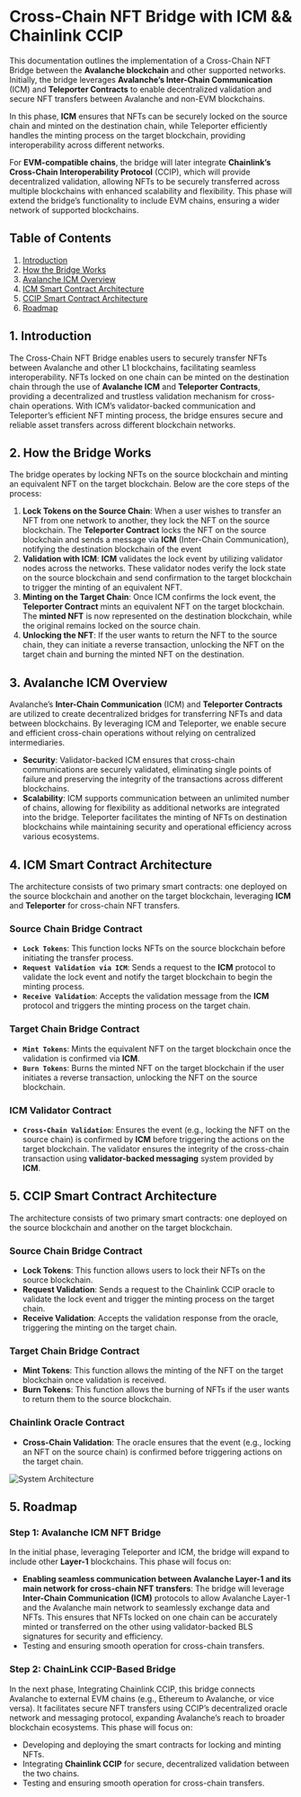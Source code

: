 # Cross-Chain NFT Bridge with ICM && Chainlink CCIP

This documentation outlines the implementation of a Cross-Chain NFT Bridge between the **Avalanche blockchain** and other supported networks. Initially, the bridge leverages **Avalanche’s Inter-Chain Communication** (ICM) and **Teleporter Contracts** to enable decentralized validation and secure NFT transfers between Avalanche and non-EVM blockchains.

In this phase, **ICM** ensures that NFTs can be securely locked on the source chain and minted on the destination chain, while Teleporter efficiently handles the minting process on the target blockchain, providing interoperability across different networks.

For **EVM-compatible chains**, the bridge will later integrate **Chainlink’s Cross-Chain Interoperability Protocol** (CCIP), which will provide decentralized validation, allowing NFTs to be securely transferred across multiple blockchains with enhanced scalability and flexibility. This phase will extend the bridge’s functionality to include EVM chains, ensuring a wider network of supported blockchains.

## Table of Contents
1. [Introduction](#1-introduction)
2. [How the Bridge Works](#2-how-the-bridge-works)
3. [Avalanche ICM Overview](#3-avalanche-icm-overview)
4. [ICM Smart Contract Architecture](#4-icm-smart-contract-architecture)
5. [CCIP Smart Contract Architecture](#5-ccip-smart-contract-architecture)
6. [Roadmap](#5-roadmap)

## 1. Introduction

The Cross-Chain NFT Bridge enables users to securely transfer NFTs between Avalanche and other L1 blockchains, facilitating seamless interoperability. NFTs locked on one chain can be minted on the destination chain through the use of **Avalanche ICM** and **Teleporter Contracts**, providing a decentralized and trustless validation mechanism for cross-chain operations. With ICM’s validator-backed communication and Teleporter’s efficient NFT minting process, the bridge ensures secure and reliable asset transfers across different blockchain networks.

## 2. How the Bridge Works

The bridge operates by locking NFTs on the source blockchain and minting an equivalent NFT on the target blockchain. Below are the core steps of the process:

1. **Lock Tokens on the Source Chain**: When a user wishes to transfer an NFT from one network to another, they lock the NFT on the source blockchain. The **Teleporter Contract** locks the NFT on the source blockchain and sends a message via **ICM** (Inter-Chain Communication), notifying the destination blockchain of the event
2. **Validation with ICM**: **ICM** validates the lock event by utilizing validator nodes across the networks. These validator nodes verify the lock state on the source blockchain and send confirmation to the target blockchain to trigger the minting of an equivalent NFT.
3. **Minting on the Target Chain**: Once ICM confirms the lock event, the **Teleporter Contract** mints an equivalent NFT on the target blockchain. The **minted NFT** is now represented on the destination blockchain, while the original remains locked on the source chain.
4. **Unlocking the NFT**: If the user wants to return the NFT to the source chain, they can initiate a reverse transaction, unlocking the NFT on the target chain and burning the minted NFT on the destination.

## 3. Avalanche ICM Overview

Avalanche’s **Inter-Chain Communication** (ICM) and **Teleporter Contracts** are utilized to create decentralized bridges for transferring NFTs and data between blockchains. By leveraging ICM and Teleporter, we enable secure and efficient cross-chain operations without relying on centralized intermediaries.

- **Security**: Validator-backed ICM ensures that cross-chain communications are securely validated, eliminating single points of failure and preserving the integrity of the transactions across different blockchains.
- **Scalability**: ICM supports communication between an unlimited number of chains, allowing for flexibility as additional networks are integrated into the bridge. Teleporter facilitates the minting of NFTs on destination blockchains while maintaining security and operational efficiency across various ecosystems.

## 4. ICM Smart Contract Architecture

The architecture consists of two primary smart contracts: one deployed on the source blockchain and another on the target blockchain, leveraging **ICM** and **Teleporter** for cross-chain NFT transfers.

### **Source Chain Bridge Contract**
- **`Lock Tokens`**: This function locks NFTs on the source blockchain before initiating the transfer process.
- **`Request Validation via ICM`**: Sends a request to the **ICM** protocol to validate the lock event and notify the target blockchain to begin the minting process.
- **`Receive Validation`**: Accepts the validation message from the **ICM** protocol and triggers the minting process on the target chain.

### **Target Chain Bridge Contract**
- **`Mint Tokens`**: Mints the equivalent NFT on the target blockchain once the validation is confirmed via **ICM**.
- **`Burn Tokens`**: Burns the minted NFT on the target blockchain if the user initiates a reverse transaction, unlocking the NFT on the source blockchain.

### **ICM Validator Contract**
- **`Cross-Chain Validation`**: Ensures the event (e.g., locking the NFT on the source chain) is confirmed by **ICM** before triggering the actions on the target blockchain. The validator ensures the integrity of the cross-chain transaction using **validator-backed messaging** system provided by **ICM**.

## 5. CCIP Smart Contract Architecture

The architecture consists of two primary smart contracts: one deployed on the source blockchain and another on the target blockchain.

### Source Chain Bridge Contract
- **Lock Tokens**: This function allows users to lock their NFTs on the source blockchain.
- **Request Validation**: Sends a request to the Chainlink CCIP oracle to validate the lock event and trigger the minting process on the target chain.
- **Receive Validation**: Accepts the validation response from the oracle, triggering the minting on the target chain.

### Target Chain Bridge Contract
- **Mint Tokens**: This function allows the minting of the NFT on the target blockchain once validation is received.
- **Burn Tokens**: This function allows the burning of NFTs if the user wants to return them to the source blockchain.

### Chainlink Oracle Contract
- **Cross-Chain Validation**: The oracle ensures that the event (e.g., locking an NFT on the source chain) is confirmed before triggering actions on the target chain.



![System Architecture](https://github.com/HKskn/Cross-Chain-NFT-Bridge/blob/main/ccip-diagram-04_v04.webp?raw=true)



## 5. Roadmap

### Step 1: Avalanche ICM NFT Bridge

In the initial phase, leveraging Teleporter and ICM, the bridge will expand to include other **Layer-1** blockchains. This phase will focus on:

- **Enabling seamless communication between Avalanche Layer-1 and its main network for cross-chain NFT transfers**: The bridge will leverage **Inter-Chain Communication (ICM)** protocols to allow Avalanche Layer-1 and the Avalanche main network to seamlessly exchange data and NFTs. This ensures that NFTs locked on one chain can be accurately minted or transferred on the other using validator-backed BLS signatures for security and efficiency.
- Testing and ensuring smooth operation for cross-chain transfers.

### Step 2: ChainLink CCIP-Based Bridge

In the next phase, Integrating Chainlink CCIP, this bridge connects Avalanche to external EVM chains (e.g., Ethereum to Avalanche, or vice versa). It facilitates secure NFT transfers using CCIP’s decentralized oracle network and messaging protocol, expanding Avalanche’s reach to broader blockchain ecosystems. This phase will focus on:

- Developing and deploying the smart contracts for locking and minting NFTs.
- Integrating **Chainlink CCIP** for secure, decentralized validation between the two chains.
- Testing and ensuring smooth operation for cross-chain transfers.

